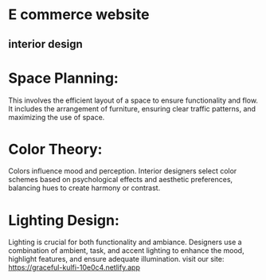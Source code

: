 # E commerce website
## interior design
# Space Planning:
This involves the efficient layout of a space to ensure functionality and flow. It includes the arrangement of furniture, ensuring clear traffic patterns, and maximizing the use of space.
# Color Theory: 
Colors influence mood and perception. Interior designers select color schemes based on psychological effects and aesthetic preferences, balancing hues to create harmony or contrast.

# Lighting Design: 
Lighting is crucial for both functionality and ambiance. Designers use a combination of ambient, task, and accent lighting to enhance the mood, highlight features, and ensure adequate illumination.
visit our site: https://graceful-kulfi-10e0c4.netlify.app
